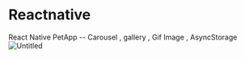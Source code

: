# Reactnative
React Native PetApp --  Carousel , gallery , Gif Image , AsyncStorage
![Untitled](https://user-images.githubusercontent.com/121173010/222697967-d80cfc64-31ae-423e-a224-bb123ae5c3fa.png)
